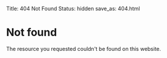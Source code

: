 Title: 404 Not Found
Status: hidden
save_as: 404.html

# Not found

The resource you requested couldn't be found on this website.
